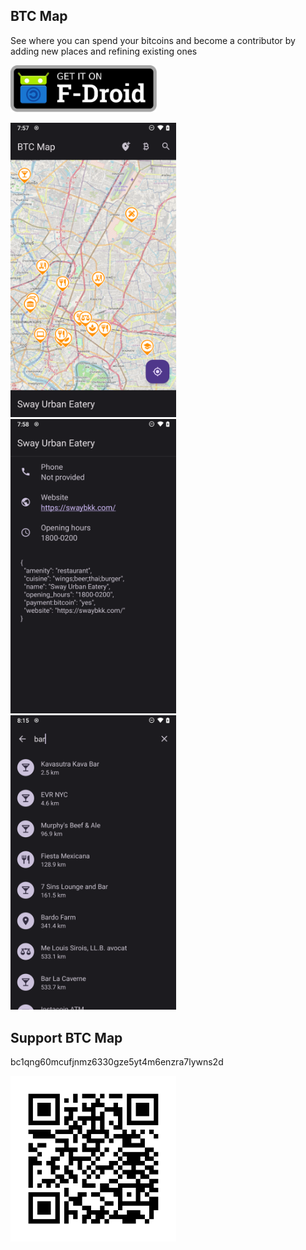 ## BTC Map

See where you can spend your bitcoins and become a contributor by adding new places and refining existing ones

<p>
  <a href="https://f-droid.org/packages/org.btcmap/">
    <img src="graphics/get-it-on-fdroid.svg" alt="Get it on F-Droid" height="75">
  </a>
</p>

<div>
<img alt="" src="fastlane/metadata/android/en-US/images/phoneScreenshots/1.png" width="265">
<img alt="" src="fastlane/metadata/android/en-US/images/phoneScreenshots/2.png" width="265">
<img alt="" src="fastlane/metadata/android/en-US/images/phoneScreenshots/3.png" width="265">
</div>

## Support BTC Map

bc1qng60mcufjnmz6330gze5yt4m6enzra7lywns2d

<img src="app/src/main/res/drawable-nodpi/btc_address.png" width="265">
